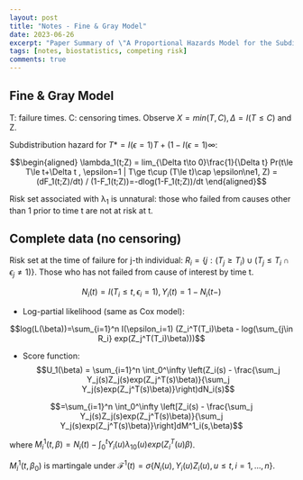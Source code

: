 ```yaml
---
layout: post
title: "Notes - Fine & Gray Model"
date: 2023-06-26
excerpt: "Paper Summary of \"A Proportional Hazards Model for the Subdistribution of a Competing Risk\"."
tags: [notes, biostatistics, competing risk]
comments: true
---
```


## Fine & Gray Model
T: failure times. C: censoring times. Observe $X=min(T,C), \Delta=I(T\le C)$ and Z.

Subdistribution hazard for $T*=I(\epsilon=1)T+(1-I(\epsilon=1)\infty$:

$$\begin{aligned} 
\lambda_1(t;Z) = lim_{\Delta t\to 0}\frac{1}{\Delta t} Pr(t\le T\le t+\Delta t , \epsilon=1 | T\ge t\cup (T\le t)\cap \epsilon\ne1, Z)
=(dF_1(t;Z)/dt) / (1-F_1(t;Z))=-dlog(1-F_1(t;Z))/dt 
\end{aligned}$$

Risk set associated with $\mathrm{\lambda}_1$ is unnatural: those who failed from causes other than 1 prior to time t are not at risk at t.

## Complete data (no censoring)
Risk set at the time of failure for j-th individual: $R_i=\{j: (T_j\ge T_i)\cup (T_j\le T_i \cap \epsilon_j \ne 1)\}$. Those who has not failed from cause of interest by time t. 

$$ N_i(t)=I(T_i\le t, \epsilon_i=1), Y_i(t)=1-N_i(t-) $$

* Log-partial likelihood (same as Cox model):

$$log(L(\beta))=\sum_{i=1}^n I(\epsilon_i=1) (Z_i^T(T_i)\beta - log(\sum_{j\in R_i} exp(Z_j^T(T_i)\beta)))$$

* Score function:
$$U_1(\beta) = \sum_{i=1}^n \int_0^\infty \left(Z_i(s) - \frac{\sum_j Y_j(s)Z_j(s)exp(Z_j^T(s)\beta)}{\sum_j Y_j(s)exp(Z_j^T(s)\beta)}\right)dN_i(s)$$

$$=\sum_{i=1}^n \int_0^\infty \left[Z_i(s) - \frac{\sum_j Y_j(s)Z_j(s)exp(Z_j^T(s)\beta)}{\sum_j Y_j(s)exp(Z_j^T(s)\beta)}\right]dM^1_i(s,\beta)$$

where $M_i^{1}(t,\beta) = N_i(t) - \int^t_0 Y_i(u)\lambda_{10}(u)exp(Z_i^T(u)\beta)$.

$M_i^1(t,\beta_0)$ is martingale under $\mathcal{F}^1(t) = \sigma\{ N_i(u), Y_i(u)Z_i(u), u\le t, i=1,...,n \}$.
